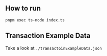 ## How to run

```
pnpm exec ts-node index.ts
```

## Transaction Example Data

Take a look at `./transactoinExampleData.json`